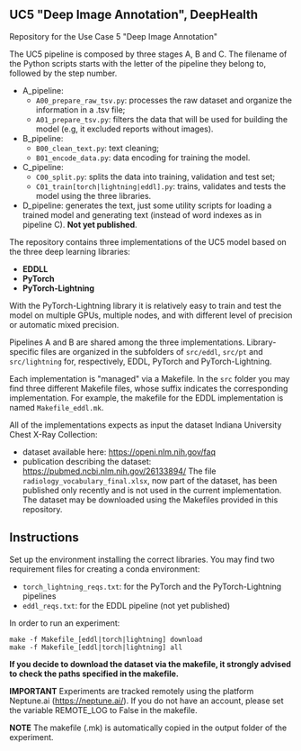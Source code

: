 ## UC5 "Deep Image Annotation", DeepHealth

Repository for the Use Case 5 "Deep Image Annotation"

The UC5 pipeline is composed by three stages A, B and C. The filename of the Python scripts starts with the letter of the pipeline they belong to, followed by the step number.
- A_pipeline:
  - `A00_prepare_raw_tsv.py`: processes the raw dataset and organize the information in a .tsv file;
  - `A01_prepare_tsv.py`: filters the data that will be used for building the model (e.g, it excluded reports without images).
- B_pipeline:
  - `B00_clean_text.py`: text cleaning;
  - `B01_encode_data.py`: data encoding for training the model.
- C_pipeline:
  - `C00_split.py`: splits the data into training, validation and test set;
  - `C01_train[torch|lightning|eddl].py`: trains, validates and tests the model using the three libraries.
- D_pipeline: generates the text, just some utility scripts for loading a trained model and generating text (instead of word indexes as in pipeline C). **Not  yet published**.


The repository contains three implementations of the UC5 model based on the three deep learning libraries:
- **EDDLL**
- **PyTorch**
- **PyTorch-Lightning**

With the PyTorch-Lightning library it is relatively easy to train and test the model on multiple GPUs, multiple nodes, and with different level of precision or automatic mixed precision.

Pipelines A and B are shared among the three implementations. Library-specific files are organized in the subfolders of `src/eddl`, `src/pt` and `src/lightning` for, respectively, EDDL, PyTorch and PyTorch-Lightning.

Each implementation is "managed" via a Makefile. In the `src` folder you may find three different Makefile files, whose suffix indicates the corresponding implementation. For example, the makefile for the EDDL implementation is named `Makefile_eddl.mk`.

All of the implementations expects as input the dataset Indiana University Chest X-Ray Collection:
- dataset available here: https://openi.nlm.nih.gov/faq
- publication describing the dataset: https://pubmed.ncbi.nlm.nih.gov/26133894/
The file `radiology_vocabulary_final.xlsx`, now part of the dataset, has been published only recently and is not used in the current implementation. The dataset may be downloaded using the Makefiles provided in this repository.

## Instructions
Set up the environment installing the correct libraries. You may find two requirement files for creating a conda environment:
- `torch_lightning_reqs.txt`: for the PyTorch and the PyTorch-Lightning pipelines
- `eddl_reqs.txt`: for the EDDL pipeline (not yet published)

In order to run an experiment:
```
make -f Makefile_[eddl|torch|lightning] download
make -f Makefile_[eddl|torch|lightning] all
```
**If you decide to download the dataset via the makefile, it strongly advised to check the paths specified in the makefile.**

**IMPORTANT**
Experiments are tracked remotely using the platform Neptune.ai (https://neptune.ai/).
If you do not have an account, please set the variable REMOTE_LOG to False in the makefile.

**NOTE**
The makefile (.mk) is automatically copied in the output folder of the experiment.

